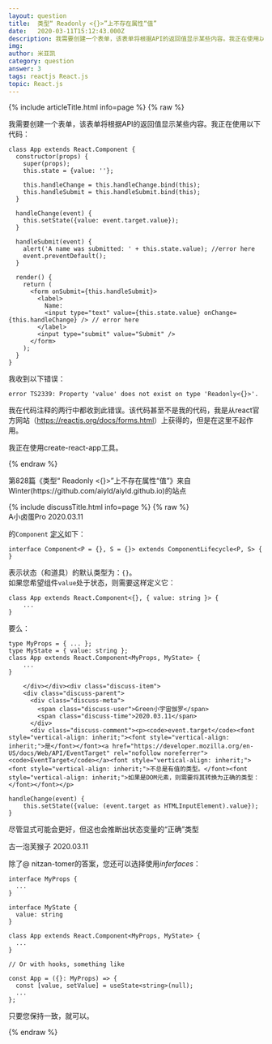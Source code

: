 ```yaml
---
layout: question
title:  类型“ Readonly <{}>”上不存在属性“值”
date:   2020-03-11T15:12:43.000Z
description: 我需要创建一个表单，该表单将根据API的返回值显示某些内容。我正在使用以下代码：class App extends React.Component {...
img: 
author: 米亚凯
category: question
answer: 3
tags: reactjs React.js
topic: React.js
---
```

<div class="article-root">
  <div class="article">
    {% include articleTitle.html info=page %}
    {% raw %}
    <div class="article-content"><p><font style="vertical-align: inherit;"><font style="vertical-align: inherit;">我需要创建一个表单，该表单将根据API的返回值显示某些内容。</font><font style="vertical-align: inherit;">我正在使用以下代码：</font></font></p>

<pre><code>class App extends React.Component {<font></font>
  constructor(props) {<font></font>
    super(props);<font></font>
    this.state = {value: ''};<font></font>
<font></font>
    this.handleChange = this.handleChange.bind(this);<font></font>
    this.handleSubmit = this.handleSubmit.bind(this);<font></font>
  }<font></font>
<font></font>
  handleChange(event) {<font></font>
    this.setState({value: event.target.value});<font></font>
  }<font></font>
<font></font>
  handleSubmit(event) {<font></font>
    alert('A name was submitted: ' + this.state.value); //error here<font></font>
    event.preventDefault();<font></font>
  }<font></font>
<font></font>
  render() {<font></font>
    return (<font></font>
      &lt;form onSubmit={this.handleSubmit}&gt;<font></font>
        &lt;label&gt;<font></font>
          Name:<font></font>
          &lt;input type="text" value={this.state.value} onChange={this.handleChange} /&gt; // error here<font></font>
        &lt;/label&gt;<font></font>
        &lt;input type="submit" value="Submit" /&gt;<font></font>
      &lt;/form&gt;<font></font>
    );<font></font>
  }<font></font>
}<font></font>
</code></pre>

<p><font style="vertical-align: inherit;"><font style="vertical-align: inherit;">我收到以下错误： </font></font></p>

<pre><code>error TS2339: Property 'value' does not exist on type 'Readonly&lt;{}&gt;'.
</code></pre>

<p><font style="vertical-align: inherit;"><font style="vertical-align: inherit;">我在代码注释的两行中都收到此错误。</font><font style="vertical-align: inherit;">该代码甚至不是我的代码，我是从react官方网站（</font></font><a href="https://reactjs.org/docs/forms.html" rel="noreferrer"><font style="vertical-align: inherit;"><font style="vertical-align: inherit;">https://reactjs.org/docs/forms.html</font></font></a><font style="vertical-align: inherit;"><font style="vertical-align: inherit;">）上获得的，但是在这里不起作用。</font></font></p>

<p><font style="vertical-align: inherit;"><font style="vertical-align: inherit;">我正在使用create-react-app工具。 </font></font></p></div>
    {% endraw %}
  </div>
  <p class="winter_mark">第828篇《类型“ Readonly <{}>”上不存在属性“值”》来自Winter(https://github.com/aiyld/aiyld.github.io)的站点</p>
  <div class="discuss-wrapper">
    {% include discussTitle.html info=page %}
    {% raw %}
    <div class="discuss-item">
        <div class="discuss-parent">
          <div class="discuss-meta">
            <span class="discuss-user">A小卤蛋Pro</span>
            <span class="discuss-time">2020.03.11</span>
          </div>
          <div class="discuss-comment"><p><font style="vertical-align: inherit;"><font style="vertical-align: inherit;">的</font></font><code>Component</code> <a href="https://github.com/DefinitelyTyped/DefinitelyTyped/blob/master/types/react/index.d.ts#L278" rel="noreferrer"><font style="vertical-align: inherit;"><font style="vertical-align: inherit;">定义</font></font></a><font style="vertical-align: inherit;"><font style="vertical-align: inherit;">如下：</font></font></p>

<pre><code>interface Component&lt;P = {}, S = {}&gt; extends ComponentLifecycle&lt;P, S&gt; { }
</code></pre>

<p><font style="vertical-align: inherit;"><font style="vertical-align: inherit;">表示状态（和道具）的默认类型为：</font></font><code>{}</code><font style="vertical-align: inherit;"><font style="vertical-align: inherit;">。</font></font><br><font style="vertical-align: inherit;"><font style="vertical-align: inherit;">
如果您希望组件</font></font><code>value</code><font style="vertical-align: inherit;"><font style="vertical-align: inherit;">处于状态，则需要这样定义它：</font></font></p>

<pre><code>class App extends React.Component&lt;{}, { value: string }&gt; {<font></font>
    ...<font></font>
}<font></font>
</code></pre>

<p><font style="vertical-align: inherit;"><font style="vertical-align: inherit;">要么：</font></font></p>

<pre><code>type MyProps = { ... };<font></font>
type MyState = { value: string };<font></font>
class App extends React.Component&lt;MyProps, MyState&gt; {<font></font>
    ...<font></font>
}<font></font>
</code></pre></div>
        </div></div><div class="discuss-item">
        <div class="discuss-parent">
          <div class="discuss-meta">
            <span class="discuss-user">Green小宇宙伽罗</span>
            <span class="discuss-time">2020.03.11</span>
          </div>
          <div class="discuss-comment"><p><code>event.target</code><font style="vertical-align: inherit;"><font style="vertical-align: inherit;">是</font></font><a href="https://developer.mozilla.org/en-US/docs/Web/API/EventTarget" rel="nofollow noreferrer"><code>EventTarget</code></a><font style="vertical-align: inherit;"><font style="vertical-align: inherit;">不总是有值的类型。</font><font style="vertical-align: inherit;">如果是DOM元素，则需要将其转换为正确的类型：</font></font></p>

<pre><code>handleChange(event) {<font></font>
    this.setState({value: (event.target as HTMLInputElement).value});<font></font>
}<font></font>
</code></pre>

<p><font style="vertical-align: inherit;"><font style="vertical-align: inherit;">尽管显式可能会更好，但这也会推断出状态变量的“正确”类型</font></font></p></div>
        </div></div><div class="discuss-item">
        <div class="discuss-parent">
          <div class="discuss-meta">
            <span class="discuss-user">古一泡芙猴子</span>
            <span class="discuss-time">2020.03.11</span>
          </div>
          <div class="discuss-comment"><p><font style="vertical-align: inherit;"><font style="vertical-align: inherit;">除了@ nitzan-tomer的答案，您还可以选择使用</font></font><em><font style="vertical-align: inherit;"><font style="vertical-align: inherit;">inferfaces</font></font></em><font style="vertical-align: inherit;"><font style="vertical-align: inherit;">：</font></font></p>

<pre class="lang-tsx prettyprint-override"><code>interface MyProps {<font></font>
  ...<font></font>
}<font></font>
<font></font>
interface MyState {<font></font>
  value: string<font></font>
}<font></font>
<font></font>
class App extends React.Component&lt;MyProps, MyState&gt; {<font></font>
  ...<font></font>
}<font></font>
<font></font>
// Or with hooks, something like<font></font>
<font></font>
const App = ({}: MyProps) =&gt; {<font></font>
  const [value, setValue] = useState&lt;string&gt;(null);<font></font>
  ...<font></font>
};<font></font>
</code></pre>

<p><font style="vertical-align: inherit;"><font style="vertical-align: inherit;">只要您保持一致，就可以。</font></font></p></div>
        </div></div>
    {% endraw %}
  </div>
<div>
